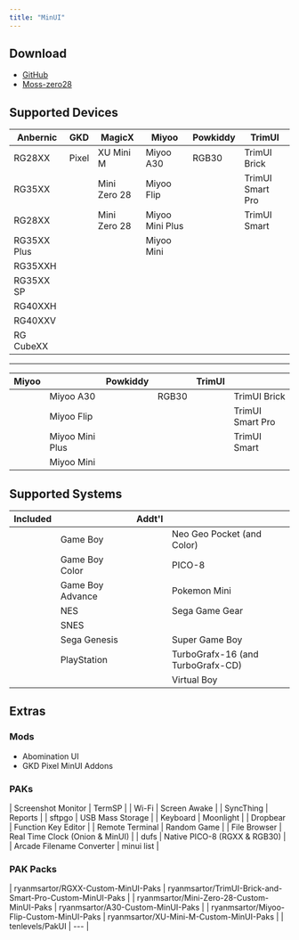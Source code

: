```yaml
---
title: "MinUI"
---
```


## Download
- [GitHub](https://github.com/shauninman/MinUI)
- [Moss-zero28](https://github.com/shauninman/Moss-zero28)

## Supported Devices

| Anbernic | GKD   |MagicX | Miyoo            |Powkiddy | TrimUI             |
|----------|-------|----------|-------------|----------|-------------|
| RG28XX   | Pixel | XU Mini M | Miyoo A30      | RGB30         | TrimUI Brick       |
| RG35XX   |       | Mini Zero 28 | Miyoo Flip          |          | TrimUI Smart Pro       |
| RG28XX   |       | Mini Zero 28 | Miyoo Mini Plus         |          | TrimUI Smart      |
| RG35XX Plus |  |  | Miyoo Mini          |          |       |
| RG35XXH | |
| RG35XX SP |     |
| RG40XXH |      |
| RG40XXV | |
| RG CubeXX |    |

---

| Miyoo |             |Powkiddy |             | TrimUI |             |
|----------|-------------|----------|-------------|----------|-------------|
|          | Miyoo A30      |          | RGB30      |          | TrimUI Brick      |
|          | Miyoo Flip      |           |          |          | TrimUI Smart Pro      |
|          | Miyoo Mini Plus      |          |      |      |TrimUI Smart      |          
|          | Miyoo Mini      |

## Supported Systems

| Included |             | Addt'l |             | 
|----------|-------------|----------|----------|                    
|          | Game Boy      |             | Neo Geo Pocket (and Color)         |          
|          | Game Boy Color    |             | PICO-8          |
|          | Game Boy Advance |             | Pokemon Mini          |
|          | NES     |             | Sega Game Gear          |
|          | SNES   |          |          | Sega Master System |             
|          | Sega Genesis     |          | Super Game Boy          |
|          | PlayStation     |          |TurboGrafx-16 (and TurboGrafx-CD)          |
|          |     |             | Virtual Boy          |

## Extras
### Mods
- Abomination UI
- GKD Pixel MinUI Addons

### PAKs
| Screenshot Monitor | TermSP             |
| Wi-Fi         | Screen Awake      |
| SyncThing          | Reports      |
| sftpgo          | USB Mass Storage      |
| Keyboard         | Moonlight     |
| Dropbear         | Function Key Editor     |
| Remote Terminal         | Random Game      |
| File Browser         | Real Time Clock (Onion & MinUI)     |
| dufs         | Native PICO-8 (RGXX & RGB30)      |
| Arcade Filename Converter         | minui list      |

### PAK Packs
| ryanmsartor/RGXX-Custom-MinUI-Paks | ryanmsartor/TrimUI-Brick-and-Smart-Pro-Custom-MinUI-Paks            |
| ryanmsartor/Mini-Zero-28-Custom-MinUI-Paks         | ryanmsartor/A30-Custom-MinUI-Paks     |
| ryanmsartor/Miyoo-Flip-Custom-MinUI-Paks         | ryanmsartor/XU-Mini-M-Custom-MinUI-Paks      |
| tenlevels/PakUI         | ---     |

